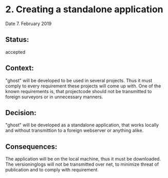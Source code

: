 # 2. Creating a standalone application

Date 7. February 2019

## Status:

accepted

## Context:

"ghost" will be developed to be used in several projects. Thus it must comply to every requirement these projects will come up with. One of the known requirements is, that projectcode should not be transmitted to foreign surveyors or in unnecessary manners.

## Decision:

"ghost" will be developed as a standalone application, that works locally and without transmittion to a foreign webserver or anything alike.

## Consequences:

The application will be on the local machine, thus it must be downloaded. The versioninglogs will not be transmitted over net, to minimize threat of publication and to comply with requirement
